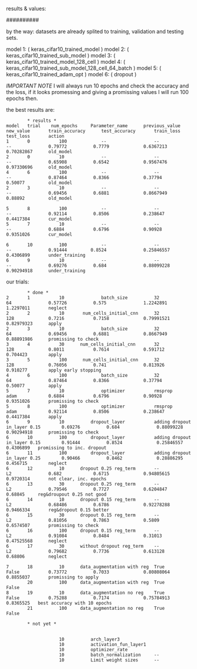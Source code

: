 results & values:

##########

by the way: datasets are already splited to training, validation and testing sets.


model 1: ( keras_cifar10_trained_model )
model 2: ( keras_cifar10_trained_sub_model )
model 3: ( keras_cifar10_trained_model_128_cell )
model 4: ( keras_cifar10_trained_sub_model_128_cell_64_batch )
model 5: ( keras_cifar10_trained_adam_opt )
model 6: ( dropout )

*IMPORTANT NOTE*  I will always run 10 epochs and check the accuracy and the loss, if it looks promessing and giving a promissing values I will run 100 epochs then.

the best results are:

			* results *
	model   trial	 num_epochs		Parameter_name		previous_value		new_value		train_accuracy		test_accuracy		train_loss		test_loss		action
	1		0			100				--					--					--				0.79772			 0.7779 			0.6367213		0.70282867 		old_model
	2		0			10 				--					--					--				0.65908 		 0.6542 			0.9567476 		0.97330696 		old_model
	4		6 			100 			--		 			--					-- 				0.87464 		 0.8366 			0.37794 		0.50077 		old_model
	2		3 			10 				--		 			-- 					-- 				0.69456 		 0.6881 			0.8667949 		0.88892 		old_model
	
	5		8 			100				--		 			-- 					-- 				0.92114 		 0.8506 			0.238647 		0.4417384 		cur_model
	5		7 			10 				--		 			-- 					-- 				0.6884 			 0.6796 			0.90928 		0.9351026 		cur_model

	6		10			100			 	--		 			-- 					-- 			 	0.91444 		0.8524 				0.25846557 		0.4306899 		under_training
	6		9			10 			 	--		 			-- 					-- 				0.69276 		 0.684 				0.88099228 		0.90294918  	under_training

our trials: 

			* done *
	2		1			10 				batch_size			32					64 				0.57726			 0.575 				1.2242891 		1.2297011 		neglect
	2		2			10 		 num_cells_initial_cnn		32 					128 			0.7216 			 0.7158 			0.79991521 		0.82979323 		apply
	2		3 			10 				batch_size 			32 					64 				0.69456 		 0.6881 			0.8667949 		0.88891986 		promissing to check
	3		4 			30 	 	num_cells_initial_cnn		32 					128 			0.8011 			 0.7614 			0.591712 		0.704423		apply
	3		5 			100 	 num_cells_initial_cnn		32 					128 			0.76056 		 0.741 				0.813926 		0.910277 		apply early stopping
	4		6 			100 			batch_size 			32					64 				0.87464 		 0.8366 			0.37794 		0.50077 		apply
	5		7			10 				optimizer 			rmsprop				adam			0.6884 			 0.6796 			0.90928 		0.9351026 		promissing to check
	5		8 			100 			optimizer 			rmsprop 			adam 			0.92114 		 0.8506 			0.238647 		0.4417384 		apply
	6		9			10 			dropout_layer			adding dropout in_layer 0.15 	 	0.69276 		 0.684 				0.88099228 		0.90294918 		promissing to check
	6		10			100 		dropout_layer			adding dropout in_layer 0.15 	 	0.91444 		 0.8524				0.25846557 		0.4306899 	promissing to inc. dropout 
	6		11			100 		dropout_layer			adding dropout in_layer 0.25 		0.90466 		 0.8462 			0.28886295 		0.456715 		neglect
	6		12			10 		dropout 0.25 reg_term		-- 					L2 		 		0.682 			 0.6715 			0.94805615 		0.9720314 		not clear, inc. epochs
	6		13			30 		dropout 0.25 reg_term		-- 					L2 		 		0.79546 		 0.7727 			0.6204847 		0.68845 	reg&droupout 0.25 not good
	6		14			10		dropout 0.15 reg_term		-- 					L2 		 		0.68486 		 0.6786 			0.92278288 		0.9466334 		reg&dropout 0.15 better
	6		15			30		dropout 0.15 reg_term		-- 					L2 		 		0.81056 		 0.7863 			0.5809 			0.6574507 		promissing to check
	6		16			100		dropout 0.15 reg_term		-- 					L2 		 		0.91084 		 0.8484 			0.31013 		0.47525568 		neglect
	6		17			30		without dropout reg_term	-- 					L2 		 		0.79682 		 0.7736 			0.613128 		0.68806 		neglect

	7		18			10 		data_augmentation with reg	True 				False 			0.73772			 0.7033 			0.80808064 		0.8855037 		promissing to apply
			20			100		data_augmentation with reg	True 				False 
	8		19			10		data_augmentation no reg	True 				False 			0.75288 		 0.7174 			0.75784913 		0.8365525 	best accuracy with 10 epochs
			21			100		data_augmentation no reg	True 				False 			

			* not yet *


						10 			arch_layer3
						10 			activation_fun_layer1
			 			10 			optimizer_rate
			 			10 			batch_normalization 	--
			 			10 			Limit weight sizes 		--



